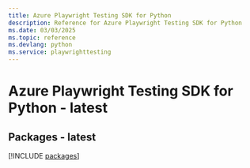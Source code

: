 ```yaml
---
title: Azure Playwright Testing SDK for Python
description: Reference for Azure Playwright Testing SDK for Python
ms.date: 03/03/2025
ms.topic: reference
ms.devlang: python
ms.service: playwrighttesting
---
```

# Azure Playwright Testing SDK for Python - latest
## Packages - latest
[!INCLUDE [packages](playwright-testing-index.md)]
